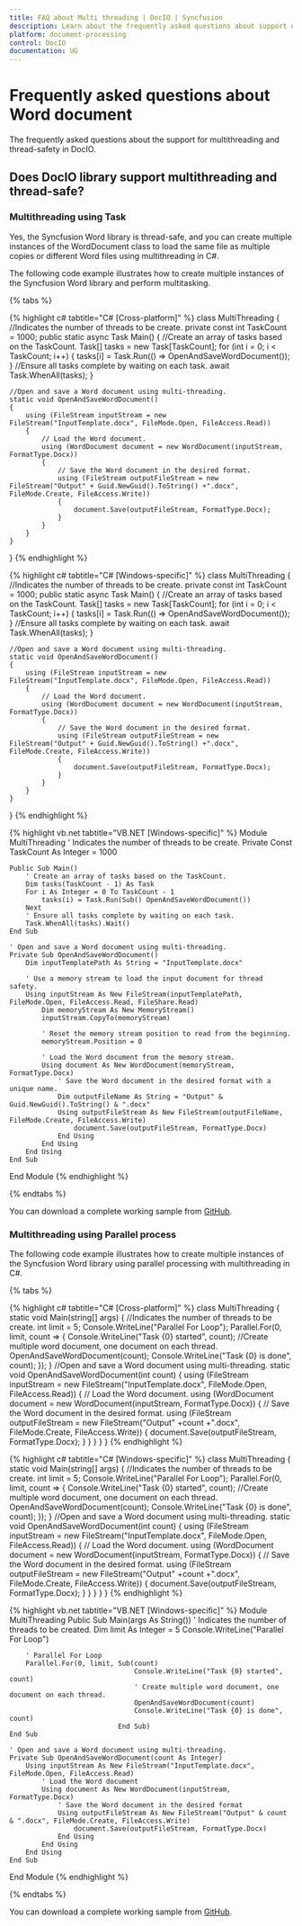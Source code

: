 ```yaml
---
title: FAQ about Multi threading | DocIO | Syncfusion
description: Learn about the frequently asked questions about support of Multi threading in the .NET Word (DocIO) library.
platform: document-processing
control: DocIO
documentation: UG
---
```

# Frequently asked questions about Word document 

The frequently asked questions about the support for multithreading and thread-safety in DocIO.

## Does DocIO library support multithreading and thread-safe?

### Multithreading using Task

Yes, the Syncfusion Word library is thread-safe, and you can create multiple instances of the WordDocument class to load the same file as multiple copies or different Word files using multithreading in C#.

The following code example illustrates how to create multiple instances of the Syncfusion Word library and perform multitasking.

{% tabs %}

{% highlight c# tabtitle="C# [Cross-platform]" %}
class MultiThreading
{
    //Indicates the number of threads to be create.
    private const int TaskCount = 1000;
    public static async Task Main()
    {
        //Create an array of tasks based on the TaskCount.
        Task[] tasks = new Task[TaskCount];
        for (int i = 0; i < TaskCount; i++)
        {
            tasks[i] = Task.Run(() => OpenAndSaveWordDocument());
        }
        //Ensure all tasks complete by waiting on each task.
        await Task.WhenAll(tasks);
    }

    //Open and save a Word document using multi-threading.
    static void OpenAndSaveWordDocument()
    {
        using (FileStream inputStream = new FileStream("InputTemplate.docx", FileMode.Open, FileAccess.Read))
        {
            // Load the Word document.
            using (WordDocument document = new WordDocument(inputStream, FormatType.Docx))
            {
                // Save the Word document in the desired format.
                using (FileStream outputFileStream = new FileStream("Output" + Guid.NewGuid().ToString() +".docx", FileMode.Create, FileAccess.Write))
                {
                    document.Save(outputFileStream, FormatType.Docx);
                }
            }
        }
    }
}
{% endhighlight %}

{% highlight c# tabtitle="C# [Windows-specific]" %}
class MultiThreading
{
    //Indicates the number of threads to be create.
    private const int TaskCount = 1000;
    public static async Task Main()
    {
        //Create an array of tasks based on the TaskCount.
        Task[] tasks = new Task[TaskCount];
        for (int i = 0; i < TaskCount; i++)
        {
            tasks[i] = Task.Run(() => OpenAndSaveWordDocument());
        }
        //Ensure all tasks complete by waiting on each task.
        await Task.WhenAll(tasks);
    }

    //Open and save a Word document using multi-threading.
    static void OpenAndSaveWordDocument()
    {
        using (FileStream inputStream = new FileStream("InputTemplate.docx", FileMode.Open, FileAccess.Read))
        {
            // Load the Word document.
            using (WordDocument document = new WordDocument(inputStream, FormatType.Docx))
            {
                // Save the Word document in the desired format.
                using (FileStream outputFileStream = new FileStream("Output" + Guid.NewGuid().ToString() +".docx", FileMode.Create, FileAccess.Write))
                {
                    document.Save(outputFileStream, FormatType.Docx);
                }
            }
        }
    }
}
{% endhighlight %}

{% highlight vb.net tabtitle="VB.NET [Windows-specific]" %}
Module MultiThreading
    ' Indicates the number of threads to be create.
    Private Const TaskCount As Integer = 1000

    Public Sub Main()
        ' Create an array of tasks based on the TaskCount.
        Dim tasks(TaskCount - 1) As Task
        For i As Integer = 0 To TaskCount - 1
            tasks(i) = Task.Run(Sub() OpenAndSaveWordDocument())
        Next
        ' Ensure all tasks complete by waiting on each task.
        Task.WhenAll(tasks).Wait()
    End Sub

    ' Open and save a Word document using multi-threading.
    Private Sub OpenAndSaveWordDocument()
        Dim inputTemplatePath As String = "InputTemplate.docx"

        ' Use a memory stream to load the input document for thread safety.
        Using inputStream As New FileStream(inputTemplatePath, FileMode.Open, FileAccess.Read, FileShare.Read)
            Dim memoryStream As New MemoryStream()
            inputStream.CopyTo(memoryStream)

            ' Reset the memory stream position to read from the beginning.
            memoryStream.Position = 0

            ' Load the Word document from the memory stream.
            Using document As New WordDocument(memoryStream, FormatType.Docx)
                ' Save the Word document in the desired format with a unique name.
                Dim outputFileName As String = "Output" & Guid.NewGuid().ToString() & ".docx"
                Using outputFileStream As New FileStream(outputFileName, FileMode.Create, FileAccess.Write)
                    document.Save(outputFileStream, FormatType.Docx)
                End Using
            End Using
        End Using
    End Sub
End Module
{% endhighlight %}

{% endtabs %}

You can download a complete working sample from [GitHub](https://github.com/SyncfusionExamples/DocIO-Examples/tree/main/FAQs/Multithreading-using-task).

### Multithreading using Parallel process

The following code example illustrates how to create multiple instances of the Syncfusion Word library using parallel processing with multithreading in C#.

{% tabs %}

{% highlight c# tabtitle="C# [Cross-platform]" %}
class MultiThreading
{
    static void Main(string[] args)
    {
        //Indicates the number of threads to be create.
        int limit = 5;
        Console.WriteLine("Parallel For Loop");
        Parallel.For(0, limit, count =>
        {
            Console.WriteLine("Task {0} started", count);
            //Create multiple word document, one document on each thread.
            OpenAndSaveWordDocument(count);
            Console.WriteLine("Task {0} is done", count);
        });
    }
    //Open and save a Word document using multi-threading.
    static void OpenAndSaveWordDocument(int count)
    {
        using (FileStream inputStream = new FileStream("InputTemplate.docx", FileMode.Open, FileAccess.Read))
        {
            // Load the Word document.
            using (WordDocument document = new WordDocument(inputStream, FormatType.Docx))
            {
                // Save the Word document in the desired format.
                using (FileStream outputFileStream = new FileStream("Output" +count +".docx", FileMode.Create, FileAccess.Write))
                {
                    document.Save(outputFileStream, FormatType.Docx);
                }
            }
        }
    }
}
{% endhighlight %}  

{% highlight c# tabtitle="C# [Windows-specific]" %}
class MultiThreading
{
    static void Main(string[] args)
    {
        //Indicates the number of threads to be create.
        int limit = 5;
        Console.WriteLine("Parallel For Loop");
        Parallel.For(0, limit, count =>
        {
            Console.WriteLine("Task {0} started", count);
            //Create multiple word document, one document on each thread.
            OpenAndSaveWordDocument(count);
            Console.WriteLine("Task {0} is done", count);
        });
    }
    //Open and save a Word document using multi-threading.
    static void OpenAndSaveWordDocument(int count)
    {
        using (FileStream inputStream = new FileStream("InputTemplate.docx", FileMode.Open, FileAccess.Read))
        {
            // Load the Word document.
            using (WordDocument document = new WordDocument(inputStream, FormatType.Docx))
            {
                // Save the Word document in the desired format.
                using (FileStream outputFileStream = new FileStream("Output" +count +".docx", FileMode.Create, FileAccess.Write))
                {
                    document.Save(outputFileStream, FormatType.Docx);
                }
            }
        }
    }
}
{% endhighlight %}

{% highlight vb.net tabtitle="VB.NET [Windows-specific]" %}
Module MultiThreading
    Public Sub Main(args As String())
        ' Indicates the number of threads to be created.
        Dim limit As Integer = 5
        Console.WriteLine("Parallel For Loop")

        ' Parallel For Loop
        Parallel.For(0, limit, Sub(count)
                                   Console.WriteLine("Task {0} started", count)
                                   ' Create multiple word document, one document on each thread.
                                   OpenAndSaveWordDocument(count)
                                   Console.WriteLine("Task {0} is done", count)
                               End Sub)
    End Sub

    ' Open and save a Word document using multi-threading.
    Private Sub OpenAndSaveWordDocument(count As Integer)
        Using inputStream As New FileStream("InputTemplate.docx", FileMode.Open, FileAccess.Read)
            ' Load the Word document
            Using document As New WordDocument(inputStream, FormatType.Docx)
                ' Save the Word document in the desired format
                Using outputFileStream As New FileStream("Output" & count & ".docx", FileMode.Create, FileAccess.Write)
                    document.Save(outputFileStream, FormatType.Docx)
                End Using
            End Using
        End Using
    End Sub
End Module
{% endhighlight %}

{% endtabs %}  

You can download a complete working sample from [GitHub](https://github.com/SyncfusionExamples/DocIO-Examples/tree/main/FAQs/Multithreading-using-parallel-process).